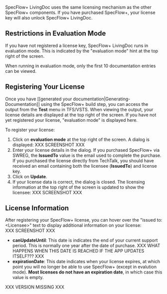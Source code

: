 SpecFlow+ LivingDoc uses the same licensing mechanism as the other SpecFlow+ components. If you have purchased SpecFlow+, your license key will also unlock SpecFlow+ LivingDoc.

## Restrictions in Evaluation Mode
If you have not registered a license key, SpecFlow+ LivingDoc runs in evaluation mode. This is indicated by the "evaluation mode" hint at the top right of the screen.

When running in evaluation mode, only the first 10 documentation entries can be viewed.

## Registering Your License
Once you have [[generated your documentation|Generating-Documentation]] using the SpecFlow+ build step, you can access the output from the **Test** menu in TFS/VSTS. When viewing the output, your license details are displayed at the top right of the screen. If you have not yet registered your license, "evaluation mode" is displayed here.

To register your license:

1. Click on **evaluation mode** at the top right of the screen.
  A dialog is displayed:
  XXX SCREENSHOT XXX
1. Enter your license details in the dialog. If you purchased SpecFlow+ via SWREG, the **IssuedTo** value is the email used to complete the purchase. If you purchased the license directly from TechTalk, you should have received an email containing both the licensee (**IssuedTo**) and license key.
1. Click on **Update**.
1. If your license data is correct, the dialog is closed. The licensing information at the top right of the screen is updated to show the licensee:
  XXX SCREENSHOT XXX

## License Information
After registering your SpecFlow+ license, you can hover over the "issued to: &lt;Licensee>" text to display additional information on your license:  
XXX SCREENSHOT XXX
* **canUpdateUntil**: This date is indicates the end of your current support period. This is normally one year after the date of purchase. XXX WHAT HAPPENS WHEN THIS DATE IS REACHED IF THE APP UPDATES ITSELF??? XXX
* **expirationDate**: This date indicates when your license expires, at which point you will no longer be able to use SpecFlow+ (except in evalution mode). **Most licenses do not have an expiration date**, in which case this value is empty.

XXX VERSION MISSING XXX